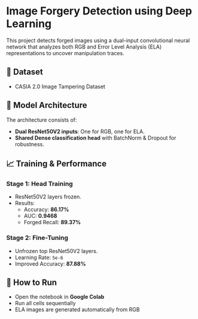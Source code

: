 # Image Forgery Detection using Deep Learning

This project detects forged images using a dual-input convolutional neural network that analyzes both RGB and Error Level Analysis (ELA) representations to uncover manipulation traces.

## 📁 Dataset
- CASIA 2.0 Image Tampering Dataset

## 🧠 Model Architecture
The architecture consists of:
- **Dual ResNet50V2 inputs**: One for RGB, one for ELA.
- **Shared Dense classification head** with BatchNorm & Dropout for robustness.

## 📈 Training & Performance

### Stage 1: Head Training
- ResNet50V2 layers frozen.
- Results:
  - Accuracy: **86.17%**
  - AUC: **0.9468**
  - Forged Recall: **89.37%**

### Stage 2: Fine-Tuning
- Unfrozen top ResNet50V2 layers.
- Learning Rate: `5e-6`
- Improved Accuracy: **87.88%**

## 🚀 How to Run
- Open the notebook in **Google Colab**
- Run all cells sequentially
- ELA images are generated automatically from RGB
